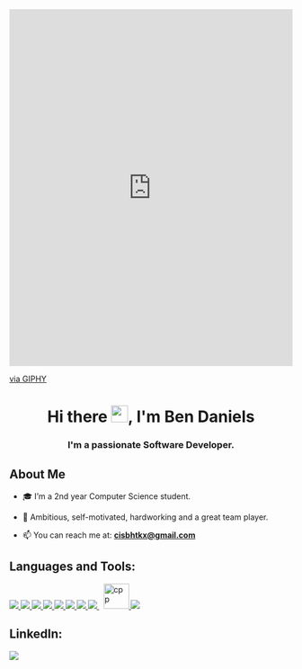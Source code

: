 
<div style="width:100%;height:0;padding-bottom:126%;position:relative;"><iframe src="https://giphy.com/embed/M9gbBd9nbDrOTu1Mqx" width="100%" height="100%" style="position:absolute" frameBorder="0" class="giphy-embed" allowFullScreen></iframe></div><p><a href="https://giphy.com/gifs/hacktiv8-coding-codingfromhome-fromhome-M9gbBd9nbDrOTu1Mqx">via GIPHY</a></p>

<h1 align="center">Hi there <img src="https://media.giphy.com/media/hvRJCLFzcasrR4ia7z/giphy.gif" width="30px"/>, I'm Ben Daniels</h1>
<h3 align="center">I'm a passionate Software Developer.</h3>



## About Me

- 🎓 I’m a 2nd year Computer Science student.

- 💪 Ambitious, self-motivated, hardworking and a great team player.

- 📫 You can reach me at: **cisbhtkx@gmail.com** 



## Languages and Tools:

<p align="left"> 
    <a href="https://www.java.com" target="_blank"> <img src="https://img.icons8.com/color/48/000000/java-coffee-cup-logo.png"/> </a>
    <a href="https://reactjs.org/" target="_blank"> <img src="https://img.icons8.com/color/48/000000/react-native.png"/> </a> </a> 
    <a href="https://developer.mozilla.org/en-US/docs/Web/JavaScript" target="_blank"> <img src="https://img.icons8.com/color/48/000000/javascript.png"/> </a> 
    <a href="https://www.w3.org/html/" target="_blank"> <img src="https://img.icons8.com/color/48/000000/html-5.png"/> </a> 
    <a href="https://www.w3schools.com/css/" target="_blank"> 
    <img src="https://img.icons8.com/color/48/000000/css3.png"/> </a> 
    <a href="https://getbootstrap.com" target="_blank"> 
    <img src="https://img.icons8.com/color/48/000000/bootstrap.png"/> <a> 
    <a href="https://www.python.org" target="_blank"> 
    <img src="https://img.icons8.com/color/48/000000/python.png"/> </a> 
    <a style="padding-right:8px;" href="https://nodejs.org" target="_blank"> 
    <img src="https://img.icons8.com/color/48/000000/nodejs.png"/> </a> 
    <a href="https://www.w3schools.com/CPP/default.asp" target="_blank"> 
    <img src="https://upload.wikimedia.org/wikipedia/commons/thumb/1/18/ISO_C%2B%2B_Logo.svg/1822px-ISO_C%2B%2B_Logo.svg.png" alt="cpp" width="45" height="45"/> </a>   
    <a href="https://git-scm.com/" target="_blank"> 
    <img src="https://img.icons8.com/color/48/000000/git.png"/> </a>  </a> 
 </a>
</p>



## LinkedIn:
<p align="left">

<a href = "https://www.linkedin.com/in/adi-mordo/"><img src="https://img.icons8.com/fluent/48/000000/linkedin.png"/></a>

</p>


